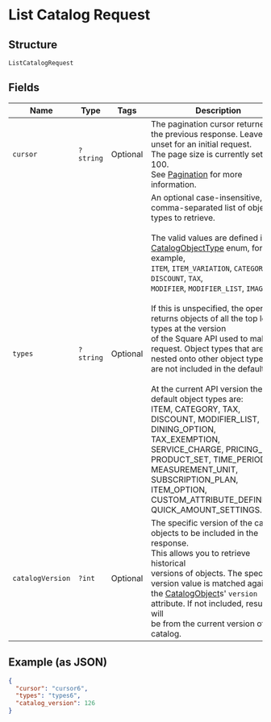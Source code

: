 
# List Catalog Request

## Structure

`ListCatalogRequest`

## Fields

| Name | Type | Tags | Description | Getter | Setter |
|  --- | --- | --- | --- | --- | --- |
| `cursor` | `?string` | Optional | The pagination cursor returned in the previous response. Leave unset for an initial request.<br>The page size is currently set to be 100.<br>See [Pagination](../../https://developer.squareup.com/docs/basics/api101/pagination) for more information. | getCursor(): ?string | setCursor(?string cursor): void |
| `types` | `?string` | Optional | An optional case-insensitive, comma-separated list of object types to retrieve.<br><br>The valid values are defined in the [CatalogObjectType](../../doc/models/catalog-object-type.md) enum, for example,<br>`ITEM`, `ITEM_VARIATION`, `CATEGORY`, `DISCOUNT`, `TAX`,<br>`MODIFIER`, `MODIFIER_LIST`, `IMAGE`, etc.<br><br>If this is unspecified, the operation returns objects of all the top level types at the version<br>of the Square API used to make the request. Object types that are nested onto other object types<br>are not included in the defaults.<br><br>At the current API version the default object types are:<br>ITEM, CATEGORY, TAX, DISCOUNT, MODIFIER_LIST, DINING_OPTION, TAX_EXEMPTION,<br>SERVICE_CHARGE, PRICING_RULE, PRODUCT_SET, TIME_PERIOD, MEASUREMENT_UNIT,<br>SUBSCRIPTION_PLAN, ITEM_OPTION, CUSTOM_ATTRIBUTE_DEFINITION, QUICK_AMOUNT_SETTINGS. | getTypes(): ?string | setTypes(?string types): void |
| `catalogVersion` | `?int` | Optional | The specific version of the catalog objects to be included in the response.<br>This allows you to retrieve historical<br>versions of objects. The specified version value is matched against<br>the [CatalogObject](../../doc/models/catalog-object.md)s' `version` attribute.  If not included, results will<br>be from the current version of the catalog. | getCatalogVersion(): ?int | setCatalogVersion(?int catalogVersion): void |

## Example (as JSON)

```json
{
  "cursor": "cursor6",
  "types": "types6",
  "catalog_version": 126
}
```

